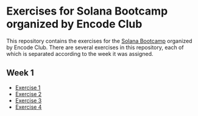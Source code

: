 # Exercises for Solana Bootcamp organized by Encode Club

This repository contains the exercises for the [Solana Bootcamp](https://www.encode.club/solana-bootcamp) organized by Encode Club.
There are several exercises in this repository, each of which is separated according to the week it was assigned.

## Week 1

- [Exercise 1](./Week%201/Exercise-1/Homework.md)
- [Exercise 2](./Week%201/Exercise-2/Questions.md)
- [Exercise 3](./Week-1/Exercise-3/Homework.md)
- [Exercise 4](./Week-1/Exercise-4/Homework.md)

